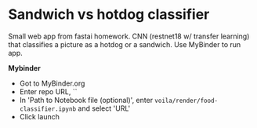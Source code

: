 # Sandwich vs hotdog classifier

Small web app from fastai homework. CNN (restnet18 w/ transfer learning) that classifies a picture as a hotdog or a sandwich. Use MyBinder to run app.

**Mybinder**
+ Got to MyBinder.org
+ Enter repo URL, ``
+ In 'Path to Notebook file (optional)', enter `voila/render/food-classifier.ipynb` and select 'URL'
+ Click launch
